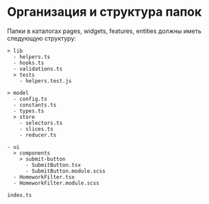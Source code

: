 # Организация и структура папок

Папки в каталогах pages, widgets, features, entities должны иметь следующую структуру:

```
> lib
  - helpers.ts
  - hooks.ts
  - validations.ts
  > tests
    - helpers.test.js
    
> model
  - config.ts
  - constants.ts
  - types.ts
  > store
    - selectors.ts
    - slices.ts
    - reducer.ts
  
- ui
  > components
    > submit-button
      - SubmitButton.tsx
      - SubmitButton.module.scss
  - HomeworkFilter.tsx
  - HomeworkFilter.module.scss
  
index.ts
```
